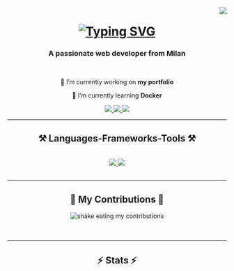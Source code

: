 <img align="right" src="https://visitor-badge.laobi.icu/badge?page_id=JackyTech96.visitor-badge"/>

<h1 align="center">
  <a href="https://git.io/typing-svg"><img src="https://readme-typing-svg.demolab.com?font=Fira+Code&size=35&pause=1000&center=true&vCenter=true&random=false&width=500&height=70&lines=Hi+There!+%F0%9F%91%8B;I'm+Jacopo+Guelpa!" alt="Typing SVG" /></a>
</h1>

<h3 align="center">A passionate web developer from Milan</h3>

<br/>

<div align="center">
  
🔭 I’m currently working on **my portfolio**

🌱 I’m currently learning **Docker**

</div>

<div align="center">
  <a href="mailto:jacopo.guelpa@gmail.com">
    <img src="https://img.shields.io/badge/Gmail-D14836?style=for-the-badge&logo=gmail&logoColor=white"/>
  </a>
  <a href="https://www.linkedin.com/in/jacopo-guelpa-dev/" target="_blank">
    <img src="https://img.shields.io/badge/LinkedIn-0077B5?style=for-the-badge&logo=linkedin&logoColor=white"/>
  </a>
  <a href="https://www.linkedin.com/in/jacopo-guelpa-dev/" target="_blank">
    <img src="https://img.shields.io/badge/Portfolio-255E63?style=for-the-badge&logo=About.me&logoColor=white"/>
  </a>
</div>

<hr/>

<h2 align="center">⚒️ Languages-Frameworks-Tools ⚒️ </h2>
<br/>
<div align="center">
  <a href="https://skillicons.dev">
      <img src="https://skillicons.dev/icons?i=vscode,visualstudio,mysql,github,git,discord"/>
      <img src="https://skillicons.dev/icons?i=html,css,js,ts,react,bootstrap,sass,dotnet,cs"/>
  </a>
</div>

<br/>
<hr/>

<div align="center">
  <h2>🐍 My Contributions 🐍</h2>
   <img alt="snake eating my contributions" src="https://raw.githubusercontent.com/JackyTech96/JackyTech96/output/github-contribution-grid-snake.svg" />
  <br/><br/><br/> 
</div>

<hr/>

<h2 align="center">⚡ Stats ⚡</h2>

<br/>
